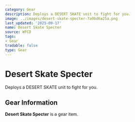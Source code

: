 ```yaml
---
category: Gear
description: Deploys a DESERT SKATE unit to fight for you.
image: ../images/desert-skate-specter-7a9bd6a25a.png
last_updated: '2025-09-17'
name: Desert Skate Specter
source: WFCD
tags:
- Gear
tradable: false
type: Gear
---
```


# Desert Skate Specter

Deploys a DESERT SKATE unit to fight for you.

## Gear Information

**Desert Skate Specter** is a gear item.

